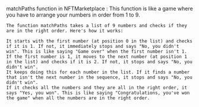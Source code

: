 matchPaths function in NFTMarketplace :
    This function is like a game where you have to arrange your numbers in order from 1 to 9.

    The function matchPaths takes a list of 9 numbers and checks if they are in the right order. Here's how it works:

    It starts with the first number (at position 0 in the list) and checks if it is 1. If not, it immediately stops and says "No, you didn't win". This is like saying "Game over" when the first number isn't 1.
    If the first number is 1, it moves to the next number (at position 1 in the list) and checks if it is 2. If not, it stops and says "No, you didn't win".
    It keeps doing this for each number in the list. If it finds a number that isn't the next number in the sequence, it stops and says "No, you didn't win".
    If it checks all the numbers and they are all in the right order, it says "Yes, you won". This is like saying "Congratulations, you've won the game" when all the numbers are in the right order.